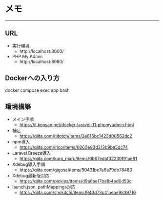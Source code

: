 # メモ
---
## URL
- 実行環境
  - http://localhost:8000/
- PHP My Admin
    - http://localhost:8080/

## Dockerへの入り方
docker compose exec app bash

## 環境構築
- メイン手順
  - https://it.kensan.net/docker-laravel-11-phpmyadmin.html
- 補足
  - https://qiita.com/hitotch/items/2e816bc1423d00562dc2
- npm導入
  - https://qiita.com/irico/items/0260e93d313b9ba5dc74
- Laravel Breeze導入
  - https://qiita.com/kuro_maru/items/0b67edaf32230f91ae81
- Xdebug導入手順
    - https://qiita.com/gigosa/items/90431be7a6a79db78480
- Xdebug最新版対応
    - https://qiita.com/pickles/items/d9a6ae17ba1b4ed0d53c
- launch.json, pathMappings対応
    - https://qiita.com/shokitchi/items/943d73c41aeae9839716

